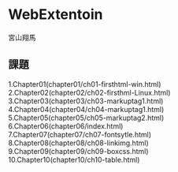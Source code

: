 # WebExtentoin
宮山翔馬  

## 課題
1.Chapter01(chapter01/ch01-firsthtml-win.html)  
2.Chapter02(chapter02/ch02-firsthml-Linux.html)  
3.Chapter03(chapter03/ch03-markuptag1.html)  
4.Chapter04(chapter04/ch04-markuptag1.html)  
5.Chapter05(chapter05/ch05-markuptag2.html)  
6.Chapter06(chapter06/index.html)  
7.Chapter07(chapter07/ch07-fontsytle.html)  
8.Chapter08(chapter08/ch08-linkimg.html)  
9.Chapter09(chapter09/ch09-boxcss.html)  
10.Chapter10(chapter10/ch10-table.html)  
